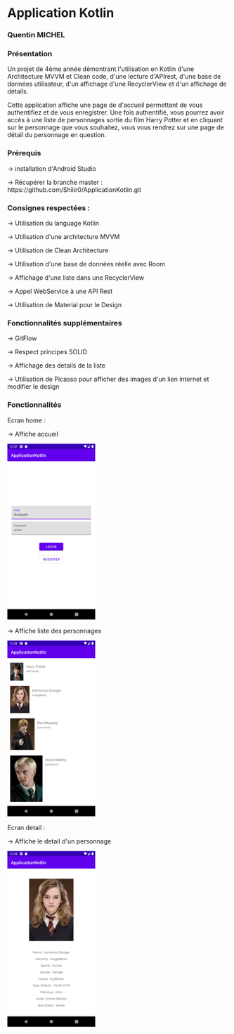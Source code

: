 # Application Kotlin


### Quentin MICHEL


### Présentation

<p> Un projet de 4ème année démontrant l'utilisation en Kotlin d'une Architecture MVVM et Clean code, d'une lecture d'APIrest, d'une base de données utilisateur, d'un affichage d'une RecyclerView et d'un affichage de détails. </p>
<p> Cette application affiche une page de d'accueil permettant de vous authentifiez et de vous enregistrer. Une fois authentifié, vous pourrez avoir accès à une liste de personnages sortie du film Harry Potter et en cliquant sur le personnage que vous souhaitez, vous vous rendrez sur une page de détail du personnage en question.</p>

### Prérequis

<p> -> installation d'Android Studio</p>
<p> -> Récupérer la branche master : https://github.com/Shiiir0/ApplicationKotlin.git </p>

### Consignes respectées : 

<p> -> Utilisation du language Kotlin </p>
<p> -> Utilisation d'une architecture MVVM </p>
<p> -> Utilisation de Clean Architecture </p>
<p> -> Utilisation d'une base de données réelle avec Room </p>
<p> -> Affichage d'une liste dans une RecyclerView </p>
<p> -> Appel WebService à une API Rest </p>
<p> -> Utilisation de Material pour le Design </p>

### Fonctionnalités supplémentaires

<p> -> GitFlow </p>
<p> -> Respect principes SOLID </p>
<p> -> Affichage des details de la liste</p>
<p> -> Utilisation de Picasso pour afficher des images d'un lien internet et modifier le design </p>

### Fonctionnalités

<p> Ecran home : </p>

<p> -> Affiche accueil </p>

<img src = "https://raw.githubusercontent.com/Shiiir0/ApplicationKotlin/master/img_rd/ecran_acceuil.png" title = "ecran liste" alt = "ecran liste" width="200" height="400">

<p> -> Affiche liste des personnages </p>

<img src = "https://raw.githubusercontent.com/Shiiir0/ApplicationKotlin/master/img_rd/ecran_liste.png" title = "ecran liste" alt = "ecran liste" width="200" height="400">

<p> Ecran detail : <p/>

<p> -> Affiche le detail d'un personnage </p>

<img src = "https://raw.githubusercontent.com/Shiiir0/ApplicationKotlin/master/img_rd/ecran_details.png" title = "ecran details" alt = "ecran details" width="200" height="400">
